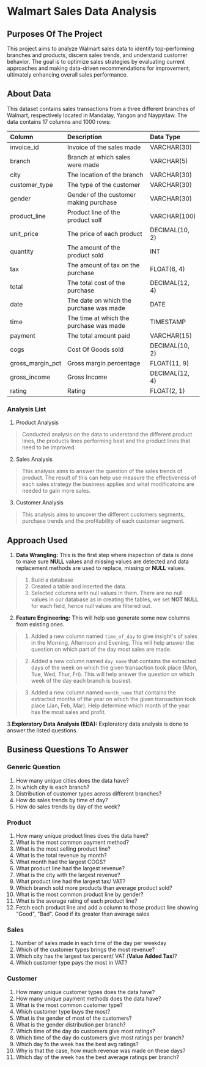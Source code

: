 # Walmart Sales Data Analysis


## Purposes Of The Project

This project aims to analyze Walmart sales data to identify top-performing branches and products, discern sales trends, and understand customer behavior. The goal is to optimize sales strategies by evaluating current approaches and making data-driven recommendations for improvement, ultimately enhancing overall sales performance.

## About Data

This dataset contains sales transactions from a three different branches of Walmart, respectively located in Mandalay, Yangon and Naypyitaw. The data contains 17 columns and 1000 rows:

| Column                  | Description                             | Data Type      |
| :---------------------- | :-------------------------------------- | :------------- |
| invoice_id              | Invoice of the sales made               | VARCHAR(30)    |
| branch                  | Branch at which sales were made         | VARCHAR(5)     |
| city                    | The location of the branch              | VARCHAR(30)    |
| customer_type           | The type of the customer                | VARCHAR(30)    |
| gender                  | Gender of the customer making purchase  | VARCHAR(30)    |
| product_line            | Product line of the product solf        | VARCHAR(100)   |
| unit_price              | The price of each product               | DECIMAL(10, 2) |
| quantity                | The amount of the product sold          | INT            |
| tax                     | The amount of tax on the purchase       | FLOAT(6, 4)    |
| total                   | The total cost of the purchase          | DECIMAL(12, 4) |
| date                    | The date on which the purchase was made | DATE           |
| time                    | The time at which the purchase was made | TIMESTAMP      |
| payment                 | The total amount paid                   | VARCHAR(15)    |
| cogs                    | Cost Of Goods sold                      | DECIMAL(10, 2) |
| gross_margin_pct        | Gross margin percentage                 | FLOAT(11, 9)   |
| gross_income            | Gross Income                            | DECIMAL(12, 4) |
| rating                  | Rating                                  | FLOAT(2, 1)    |

### Analysis List

1. Product Analysis

> Conducted analysis on the data to understand the different product lines, the products lines performing best and the product lines that need to be improved.

2. Sales Analysis

> This analysis aims to answer the question of the sales trends of product. The result of this can help use measure the effectiveness of each sales strategy the business applies and what modificatoins are needed to gain more sales.

3. Customer Analysis

> This analysis aims to uncover the different customers segments, purchase trends and the profitability of each customer segment.

## Approach Used

1. **Data Wrangling:** This is the first step where inspection of data is done to make sure **NULL** values and missing values are detected and data replacement methods are used to replace, missing or **NULL** values.

> 1. Build a database
> 2. Created a table and inserted the data.
> 3. Selected columns with null values in them. There are no null values in our database as in creating the tables, we set **NOT NULL** for each field, hence null values are filtered out.

2. **Feature Engineering:** This will help use generate some new columns from existing ones.

> 1. Added a new column named `time_of_day` to give insight's of sales in the Morning, Afternoon and Evening. This will help answer the question on which part of the day most sales are made.

> 2. Added a new column named `day_name` that contains the extracted days of the week on which the given transaction took place (Mon, Tue, Wed, Thur, Fri). This will help answer the question on which week of the day each branch is busiest.

> 3. Added a new column named `month_name` that contains the extracted months of the year on which the given transaction took place (Jan, Feb, Mar). Help determine which month of the year has the most sales and profit.

3.**Exploratory Data Analysis (EDA):** Exploratory data analysis is done to answer the listed questions.


## Business Questions To Answer

### Generic Question

1. How many unique cities does the data have?
2. In which city is each branch?
3. Distribution of customer types across different branches?
4. How do sales trends by time of day?
5. How do sales trends by day of the week?
   
### Product

1. How many unique product lines does the data have?
2. What is the most common payment method?
3. What is the most selling product line?
4. What is the total revenue by month?
5. What month had the largest COGS?
6. What product line had the largest revenue?
7. What is the city with the largest revenue?
8. What product line had the largest tax/ VAT?
9. Which branch sold more products than average product sold?              
10. What is the most common product line by gender?                     
11. What is the average rating of each product line?
12. Fetch each product line and add a column to those product line showing "Good", "Bad".
    Good if its greater than average sales

### Sales

1. Number of sales made in each time of the day per weekday
2. Which of the customer types brings the most revenue?
3. Which city has the largest tax percent/ VAT (**Value Added Tax**)?
4. Which customer type pays the most in VAT?

### Customer

1. How many unique customer types does the data have?
2. How many unique payment methods does the data have?
3. What is the most common customer type?
4. Which customer type buys the most?
5. What is the gender of most of the customers?
6. What is the gender distribution per branch?
7. Which time of the day do customers give most ratings?
8. Which time of the day do customers give most ratings per branch?
9. Which day fo the week has the best avg ratings?
10. Why is that the case, how much revenue was made on these days?
11. Which day of the week has the best average ratings per branch?
